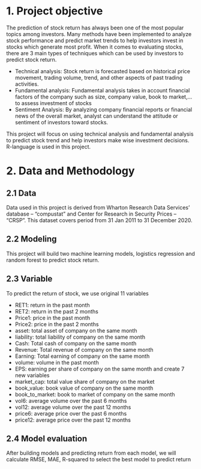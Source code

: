 # 1. Project objective
   
The prediction of stock return has always been one of the most popular topics among investors. Many methods have been implemented to analyze stock performance and predict market trends to help investors invest in stocks which generate most profit.
When it comes to evaluating stocks, there are 3 main types of techniques which can be used by investors to predict stock return.
- Technical analysis: Stock return is forecasted based on historical price movement, trading volume, trend, and other aspects of past trading activities.
- Fundamental analysis: Fundamental analysis takes in account financial factors of the company such as size, company value, book to market,… to assess investment of stocks 
- Sentiment Analysis: By analyzing company financial reports or financial news of the overall market, analyst can understand the attitude or sentiment of investors toward stocks.

This project will focus on using technical analysis and fundamental analysis to predict stock trend and help investors make wise investment decisions. R-language is used in this project.

# 2. Data and Methodology
   
## 2.1 Data
Data used in this project is derived from Wharton Research Data Services’ database – “compustat” and Center for Research in Security Prices – “CRSP”. This dataset covers period from 31 Jan 2011 to 31 December 2020. 

## 2.2 Modeling
This project will build two machine learning models, logistics regression and random forest to predict stock return.

## 2.3 Variable
To predict the return of stock, we use original 11 variables 
- RET1: return in the past month
- RET2: return in the past 2 months
- Price1: price in the past month
- Price2: price in the past 2 months
- asset: total asset of company on the same month
- liability: total liability of company on the same month
- Cash: Total cash of company on the same month
- Revenue: Total revenue of company on the same month
- Earning: Total earning of company on the same month
- volume: volume in the past month
- EPS: earning per share of company on the same month
and create 7 new variables
- market_cap: total value share of company on the market
- book_value: book value of company on the same month
- book_to_market: book to market of company on the same month
- vol6: average volume over the past 6 months
- vol12: average volume over the past 12 months
- price6: average price over the past 6 months
- price12: average price over the past 12 months

## 2.4 Model evaluation
After building models and predicting return from each model, we will calculate RMSE, MAE, R-squared to select the best model to predict return
